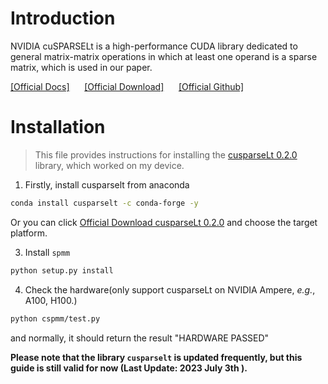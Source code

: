 

# Introduction

NVIDIA cuSPARSELt is a high-performance CUDA library dedicated to general matrix-matrix operations in which at least one operand is a sparse matrix, which is used in our paper. 

[[Official Docs]](https://docs.nvidia.com/cuda/cusparselt/index.html) &nbsp;&nbsp;&nbsp;&nbsp;
[[Official Download]](https://developer.nvidia.com/cusparselt-downloads) &nbsp;&nbsp;&nbsp;&nbsp;
[[Official Github]](https://github.com/NVIDIA/CUDALibrarySamples/tree/master/cuSPARSELt)

# Installation

> This file provides instructions for installing the [cusparseLt 0.2.0](https://docs.nvidia.com/cuda/cusparselt/index.html) library, which worked on my device.

1. Firstly, install cusparselt from anaconda
```bash
conda install cusparselt -c conda-forge -y
```

Or you can click [Official Download cusparseLt 0.2.0](https://developer.nvidia.com/cusparselt/downloads/v0.2.0) and choose the target platform.

3. Install `spmm`
```bash
python setup.py install
```

4. Check the hardware(only support cusparseLt on NVIDIA Ampere, *e.g.*, A100, H100.)
```bash
python cspmm/test.py
```
and normally, it should return the result "HARDWARE PASSED"



**Please note that the library `cusparselt` is updated frequently, but this guide is still valid for now (Last Update: 2023 July 3th ).**
